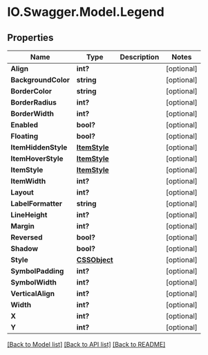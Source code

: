 # IO.Swagger.Model.Legend
## Properties

Name | Type | Description | Notes
------------ | ------------- | ------------- | -------------
**Align** | **int?** |  | [optional] 
**BackgroundColor** | **string** |  | [optional] 
**BorderColor** | **string** |  | [optional] 
**BorderRadius** | **int?** |  | [optional] 
**BorderWidth** | **int?** |  | [optional] 
**Enabled** | **bool?** |  | [optional] 
**Floating** | **bool?** |  | [optional] 
**ItemHiddenStyle** | [**ItemStyle**](ItemStyle.md) |  | [optional] 
**ItemHoverStyle** | [**ItemStyle**](ItemStyle.md) |  | [optional] 
**ItemStyle** | [**ItemStyle**](ItemStyle.md) |  | [optional] 
**ItemWidth** | **int?** |  | [optional] 
**Layout** | **int?** |  | [optional] 
**LabelFormatter** | **string** |  | [optional] 
**LineHeight** | **int?** |  | [optional] 
**Margin** | **int?** |  | [optional] 
**Reversed** | **bool?** |  | [optional] 
**Shadow** | **bool?** |  | [optional] 
**Style** | [**CSSObject**](CSSObject.md) |  | [optional] 
**SymbolPadding** | **int?** |  | [optional] 
**SymbolWidth** | **int?** |  | [optional] 
**VerticalAlign** | **int?** |  | [optional] 
**Width** | **int?** |  | [optional] 
**X** | **int?** |  | [optional] 
**Y** | **int?** |  | [optional] 

[[Back to Model list]](../README.md#documentation-for-models) [[Back to API list]](../README.md#documentation-for-api-endpoints) [[Back to README]](../README.md)

